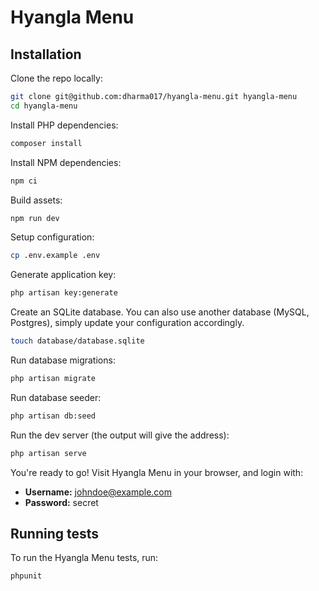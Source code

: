 # Hyangla Menu

## Installation

Clone the repo locally:

```sh
git clone git@github.com:dharma017/hyangla-menu.git hyangla-menu
cd hyangla-menu
```

Install PHP dependencies:

```sh
composer install
```

Install NPM dependencies:

```sh
npm ci
```

Build assets:

```sh
npm run dev
```

Setup configuration:

```sh
cp .env.example .env
```

Generate application key:

```sh
php artisan key:generate
```

Create an SQLite database. You can also use another database (MySQL, Postgres), simply update your configuration accordingly.

```sh
touch database/database.sqlite
```

Run database migrations:

```sh
php artisan migrate
```

Run database seeder:

```sh
php artisan db:seed
```

Run the dev server (the output will give the address):

```sh
php artisan serve
```

You're ready to go! Visit Hyangla Menu in your browser, and login with:

-   **Username:** johndoe@example.com
-   **Password:** secret

## Running tests

To run the Hyangla Menu tests, run:

```
phpunit
```
